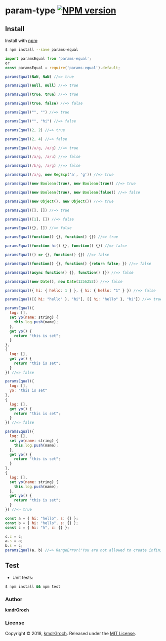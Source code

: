 # param-type [![NPM version](https://img.shields.io/npm/v/params-equal.svg?style=flat)](https://www.npmjs.com/package/params-equal)

## Install

Install with [npm](https://www.npmjs.com/):

```sh
$ npm install --save params-equal
```

```js
import paramsEqual from 'params-equal';
or
const paramsEqual = require('params-equal').default;

paramsEqual(NaN, NaN) //=> true

paramsEqual(null, null) //=> true

paramsEqual(true, true) //=> true

paramsEqual(true, false) //=> false

paramsEqual("", "") //=> true

paramsEqual("", "hi") //=> false

paramsEqual(2, 2) //=> true

paramsEqual(2, 4) //=> false

paramsEqual(/a/g, /a/g) //=> true

paramsEqual(/a/g, /a/u) //=> false

paramsEqual(/b/g, /a/g) //=> false

paramsEqual(/a/g, new RegExp('a', 'g')) //=> true

paramsEqual(new Boolean(true), new Boolean(true)) //=> true

paramsEqual(new Boolean(true), new Boolean(false)) //=> false

paramsEqual(new Object(), new Object()) //=> true

paramsEqual([], []) //=> true

paramsEqual([1], []) //=> false

paramsEqual({}, []) //=> false

paramsEqual(function() {}, function() {}) //=> true

paramsEqual(function hi() {}, function() {}) //=> false

paramsEqual(() => {}, function() {}) //=> false

paramsEqual(function() {}, function() {return false; }) //=> false

paramsEqual(async function() {}, function() {}) //=> false

paramsEqual(new Date(), new Date(1256252)) //=> false

paramsEqual({ hi: { hello: 1 } }, { hi: { hello: "1" } }) //=> false

paramsEqual([{ hi: "hello" }, "hi"], [{ hi: "hello" }, "hi"]) //=> true

paramsEqual({
  log: [],
  set yo(name: string) {
    this.log.push(name);
  },
  get yo() {
    return "this is set";
  }
},
{
  log: [],
  get yo() {
    return "this is set";
  }
}) //=> false

paramsEqual({
  log: [],
  yo: "this is set"
},
{
  log: [],
  get yo() {
    return "this is set";
  }
}) //=> false

paramsEqual({
  log: [],
  set yo(name: string) {
    this.log.push(name);
  },
  get yo() {
    return "this is set";
  }
},
{
  log: [],
  set yo(name: string) {
    this.log.push(name);
  },
  get yo() {
    return "this is set";
  }
}) //=> true

const a = { hi: "hello", s: {} };
const b = { hi: "hello", s: {} };
const c = { hi: "h", c: {} };

c.c = c;
a.s = a;
b.s = c;
paramsEqual(a, b) //=> RangeError("You are not allowed to create infinite nest")
```

## Test

- Unit tests:
```sh
$ npm install && npm test
```

### Author

**kmdrGroch**

### License
Copyright © 2018, [kmdrGroch](https://github.com/kmdrgroch).
Released under the [MIT License](LICENSE).